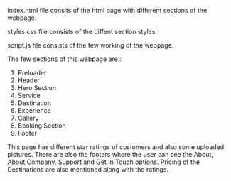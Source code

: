 index.html file consits of the html page with different sections of the webpage.

styles.css file consists of the diffent section styles.

script.js file consists of the few working of the webpage.


The few sections of this webpage are :
1. Preloader
2. Header
3. Hero Section
4. Service
5. Destination
6. Experience
7. Gallery
8. Booking Section
9. Footer


This page has different star ratings of customers and also some uploaded pictures. There are also the footers where the user can see the About, About Company, Support and Get In Touch options. Pricing of the Destinations are also mentioned along with the ratings.
